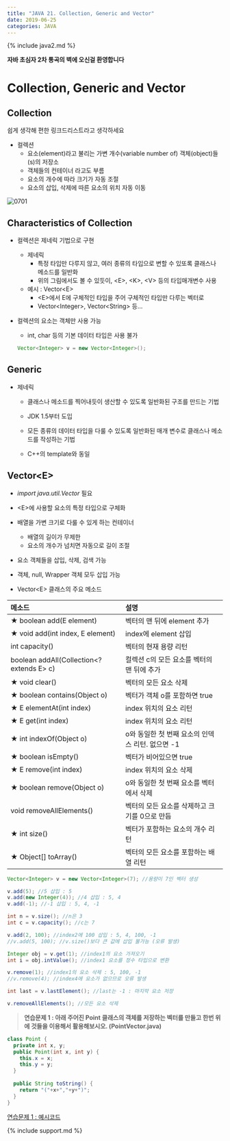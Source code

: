 ```yaml
---
title: "JAVA 21. Collection, Generic and Vector"
date: 2019-06-25
categories: JAVA
---
```


{% include java2.md %}

**자바 초심자 2차 통곡의 벽에 오신걸 환영합니다**

# Collection, Generic and Vector

## Collection

쉽게 생각해 편한 링크드리스트라고 생각하세요

* 컬렉션
  * 요소(element)라고 불리는 가변 개수(variable number of) 객체(object)들(s)의 저장소
  * 객체들의 컨테이너 라고도 부름
  * 요소의 개수에 따라 크기가 자동 조절
  * 요소의 삽입, 삭제에 따른 요소의 위치 자동 이동

![0701](https://user-images.githubusercontent.com/26007107/60078594-30f06f80-9767-11e9-8186-fba96439047f.png)

## Characteristics of Collection

* 컬렉션은 제네릭 기법으로 구현
  * 제네릭
    * 특정 타입만 다루지 않고, 여러 종류의 타입으로 변할 수 있또록 클래스나 메소드를 일반화
    * 위의 그림에서도 볼 수 있듯이, &lt;E&gt;, &lt;K&gt;, &lt;V&gt; 등의 타입매개변수 사용
  * 예시 : Vector&lt;E&gt;
    * &lt;E&gt;에서 E에 구체적인 타입을 주어 구체적인 타입만 다루는 벡터로 
    * Vector&lt;Integer&gt;, Vector&lt;String&gt; 등...

* 컬렉션의 요소는 객체만 사용 가능
  * int, char 등의 기본 데이터 타입은 사용 불가
  
  ~~~java
  Vector<Integer> v = new Vector<Integer>();
  ~~~
  
## Generic

* 제네릭
  * 클래스나 메소드를 찍어내듯이 생산할 수 있도록 일반화된 구조를 만드는 기법
  
  * JDK 1.5부터 도입
  * 모든 종류의 데이터 타입을 다룰 수 있도록 일반화된 매개 변수로 클래스나 메소드를 작성하는 기법
  * C++의 template와 동일
  

## Vector&lt;E&gt;

* *import java.util.Vector* 필요

* &lt;E&gt;에 사용할 요소의 특정 타입으로 구체화
* 배열을 가변 크기로 다룰 수 있게 하는 컨테이너
  * 배열의 길이가 무제한
  * 요소의 개수가 넘치면 자동으로 길이 조절
* 요소 객체들을 삽입, 삭제, 검색 가능
* 객체, null, Wrapper 객체 모두 삽입 가능

* Vector&lt;E&gt; 클래스의 주요 메소드

 메소드 | 설명 
:---|:---
★ boolean add(E element) | 벡터의 맨 뒤에 element 추가
★ void add(int index, E element) | index에 element 삽입
int capacity() | 벡터의 현재 용량 리턴
boolean addAll(Collection&lt;? extends E&gt; c) | 컬렉션 c의 모든 요소를 벡터의 맨 뒤에 추가
★ void clear() | 벡터의 모든 요소 삭제
★ boolean contains(Object o) | 벡터가 객체 o를 포함하면 true
★ E elementAt(int index) | index 위치의 요소 리턴
★ E get(int index) | index 위치의 요소 리턴
★ int indexOf(Object o) | o와 동일한 첫 번째 요소의 인덱스 리턴. 없으면 -1
★ boolean isEmpty() | 벡터가 비어있으면 true
★ E remove(int index) | index 위치의 요소 삭제
★ boolean remove(Object o) | o와 동일한 첫 번째 요소를 벡터에서 삭제
void removeAllElements() | 벡터의 모든 요소를 삭제하고 크기를 0으로 만듬
★ int size() | 벡터가 포함하는 요소의 개수 리턴
★ Object[] toArray() | 벡터의 모든 요소를 포함하는 배열 리턴


~~~java
Vector<Integer> v = new Vector<Integer>(7); //용량이 7인 벡터 생성

v.add(5); //5 삽입 : 5
v.add(new Integer(4)); //4 삽입 : 5, 4
v.add(-1); //-1 삽입 : 5, 4, -1

int n = v.size(); //n은 3
int c = v.capacity(); //c는 7

v.add(2, 100); //index2에 100 삽입 : 5, 4, 100, -1
//v.add(5, 100); //v.size()보다 큰 값에 삽입 불가능 (오류 발생)

Integer obj = v.get(1); //index1의 요소 가져오기
int i = obj.intValue(); //index1 요소를 정수 타입으로 변환

v.remove(1); //index1의 요소 삭제 : 5, 100, -1
//v.remove(4); //index4에 요소가 없으므로 오류 발생

int last = v.lastElement(); //last는 -1 : 마지막 요소 저장

v.removeAllElements(); //모든 요소 삭제
~~~

> **연습문제 1 : 아래 주어진 Point 클래스의 객체를 저장하는 벡터를 만들고 한번 위에 것들을 이용해서 활용해보시오. (PointVector.java)**

~~~java
class Point {
  private int x, y;
  public Point(int x, int y) {
    this.x = x;
    this.y = y;
  }
  
  public String toString() {
    return "("+x+","+y+")";
  }
}
~~~

[연습문제 1 : 예시코드](https://github.com/DetegiCE/JavaStudy/blob/master/chapter7/PointVector.java)

{% include support.md %}
